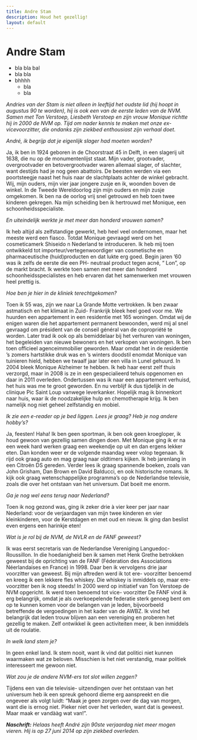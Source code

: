 ```yaml
---
title: Andre Stam
description: Houd het gezellig!
layout: default
---
```


# Andre Stam

* bla bla bal
* bla bla
* bhhhh
  * bla
  * bla
  
_Andries van der Stam is niet alleen in leeftijd het oudste lid (hij hoopt in augustus 90 te worden), hij is ook een van de eerste leden van de NVM. Samen met Ton Verstoep, Liesbeth Verstoep en zijn vrouw Monique richtte hij in 2000 de NVM op. Tijd om nader kennis te maken met onze ex-vicevoorzitter, die ondanks zijn ziekbed enthousiast zijn verhaal doet._

_André, ik begrijp dat je eigenlijk slager had moeten worden?_

Ja, ik ben in 1924 geboren in de Choorstraat 45 in Delft, in een slagerij uit 1638, die nu op de monumentenlijst staat. Mijn vader, grootvader, overgrootvader en betovergrootvader waren allemaal slager, of slachter, want destijds had je nog geen abattoirs. De beesten werden via een poortsteegje naast het huis naar de slachtplaats achter de winkel gebracht. Wij, mijn ouders, mijn vier jaar jongere zusje en ik, woonden boven de winkel. In de Tweede Wereldoorlog zijn mijn ouders en mijn zusje omgekomen. Ik ben na de oorlog vrij snel getrouwd en heb toen twee kinderen gekregen. Na mijn scheiding ben ik hertrouwd met Monique, een schoonheidsspecialiste.

_En uiteindelijk werkte je met meer dan honderd vrouwen samen?_

Ik heb altijd als zelfstandige gewerkt, heb heel veel ondernomen, maar het meeste werd een fiasco. Totdat Monique gevraagd werd om het cosmeticamerk Shiseido n Nederland te introduceren. Ik heb mij toen ontwikkeld tot importeur/vertegenwoordiger van cosmetische en pharmaceutische (huid)producten en dat lukte erg goed. Begin jaren ’60 was ik zelfs de eerste die een PH- neutraal product tegen acné, “ Lon”, op de markt bracht. Ik werkte toen samen met meer dan honderd schoonheidsspecialistes en heb ervaren dat het samenwerken met vrouwen heel prettig is.

_Hoe ben je hier in de kliniek terechtgekomen?_

Toen ik 55 was, zijn we naar La Grande Motte vertrokken. Ik ben zwaar astmatisch en het klimaat in Zuid- Frankrijk bleek heel goed voor me. We huurden een appartement in een residentie met 165 woningen. Omdat wij de enigen waren die het appartement permanent bewoonden, werd mij al snel gevraagd om président van de conseil général van de copropriété te worden. Later trad ik ook op als bemiddelaar bij het verhuren van woningen, het begeleiden van nieuwe bewoners en het verkopen van woningen. Ik ben toen officieel agenceimmobilier geworden. Maar omdat het in de residentie ’s zomers hartstikke druk was en ’s winters doodstil enomdat Monique van tuinieren hield, hebben we twaalf jaar later een villa in Lunel gehuurd. In 2004 bleek Monique Alzheimer te hebben. Ik heb haar eerst zelf thuis verzorgd, maar in 2008 is ze in een gespecialieerd tehuis opgenomen en daar in 2011 overleden. Ondertussen was ik naar een appartement verhuisd, het huis was me te groot geworden. En nu verblijf ik dus tijdelijk in de clinique Pic Saint Loup vanwege leverkanker. Hopelijk mag ik binnenkort naar huis, waar ik de noodzakelijke hulp en chemotherapie krijg. Ik ben namelijk nog niet geheel zelfstandig en mobiel.

_Ik zie een e-reader op je bed liggen. Lees je graag? Heb je nog andere hobby’s?_

Ja, feesten! Haha! Ik ben geen sportman, ik ben ook geen kroegloper, ik houd gewoon van gezellig samen dingen doen. Met Monique ging ik er na een week hard werken graag een weekendje op uit en dan ergens lekker eten. Dan konden weer er de volgende maandag weer volop tegenaan. Ik rijd ook graag auto en mag graag naar oldtimers kijken. Ik heb jarenlang in een Citroën DS gereden. Verder lees ik graag spannende boeken, zoals van John Grisham, Dan Brown en David Balducci, en ook historische romans. Ik kijk ook graag wetenschappelijke programma’s op de Nederlandse televisie, zoals die over het ontstaan van het universum. Dat boeit me enorm.

_Ga je nog wel eens terug naar Nederland?_

Toen ik nog gezond was, ging ik zeker drie à vier keer per jaar naar Nederland: voor de verjaardagen van mijn twee kinderen en vier kleinkinderen, voor de Kerstdagen en met oud en nieuw. Ik ging dan beslist even ergens een harinkje eten!

_Wat is je rol bij de NVM, de NVLR en de FANF geweest?_

Ik was eerst secretaris van de Nederlandse Vereniging Languedoc-Roussillon. In die hoedanigheid ben ik samen met Henk Grethe betrokken geweest bij de oprichting van de FANF (Féderation des Associations Néerlandaises en France) in 1998. Daar ben ik vervolgens drie jaar voorzitter van geweest. Bij mijn aftreden werd ik tot ere- voorzitter benoemd en kreeg ik een lekkere fles whiskey. Die whiskey is inmiddels op, maar ere-voorzitter ben ik nog steeds! In 2000 werd op initiatief van Ton Verstoep de NVM opgericht. Ik werd toen benoemd tot vice- voorzitter De FANF vind ik erg belangrijk, omdat je als overkoepelende federatie sterk genoeg bent om op te kunnen komen voor de belangen van je leden, bijvoorbeeld betreffende de vergoedingen in het kader van de AWBZ. Ik vind het belangrijk dat leden trouw blijven aan een vereniging en proberen het gezellig te maken. Zelf ontwikkel ik geen activiteiten meer, ik ben inmiddels uit de roulatie.

_In welk land stem je?_

In geen enkel land. Ik stem nooit, want ik vind dat politici niet kunnen waarmaken wat ze beloven. Misschien is het niet verstandig, maar politiek interesseert me gewoon niet.

_Wat zou je de andere NVM-ers tot slot willen zeggen?_

Tijdens een van die televisie- uitzendingen over het ontstaan van het universum heb ik een spreuk gehoord dieme erg aanspreekt en die ongeveer als volgt luidt: “Maak je geen zorgen over de dag van morgen, want die is ernog niet. Pieker niet over het verleden, want dat is geweest. Maar maak er vandààg wat van!”.

_**Naschrift:** Helaas heeft André zijn 90ste verjaardag niet meer mogen vieren. Hij is op 27 juni 2014 op zijn ziekbed overleden._
